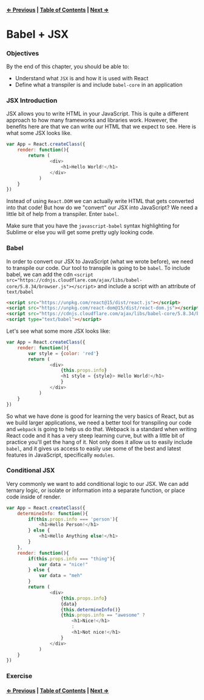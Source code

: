 #### [⇐ Previous](./01-intro.md) | [Table of Contents](./../readme.md) | [Next ⇒](./03-webpack.md)

# Babel + JSX

### Objectives

By the end of this chapter, you should be able to:

- Understand what `JSX` is and how it is used with React
- Define what a transpiler is and include `babel-core` in an application

### JSX Introduction

JSX allows you to write HTML in your JavaScript. This is quite a different approach to how many frameworks and libraries work. However, the benefits here are that we can write our HTML that we expect to see. Here is what some JSX looks like.

```js
var App = React.createClass({
    render: function(){
        return (
                <div>
                    <h1>Hello World!</h1>
                </div>
            )
    }
})
```

Instead of using `React.DOM` we can actually write HTML that gets converted into that code! But how do we "convert" our JSX into JavaScript? We need a little bit of help from a transpiler. Enter `babel`.

Make sure that you have the `javascript-babel` syntax highlighting for Sublime or else you will get some pretty ugly looking code.

### Babel

In order to convert our JSX to JavaScript (what we wrote before), we need to transpile our code. Our tool to transpile is going to be `babel`. To include babel, we can add the cdn `<script src="https://cdnjs.cloudflare.com/ajax/libs/babel-core/5.8.34/browser.js"></script>` and include a script with an attribute of `text/babel`

```html
<script src="https://unpkg.com/react@15/dist/react.js"></script>
<script src="https://unpkg.com/react-dom@15/dist/react-dom.js"></script>
<script src="https://cdnjs.cloudflare.com/ajax/libs/babel-core/5.8.34/browser.js"></script>
<script type="text/babel"></script>
```

Let's see what some more JSX looks like:

```js
var App = React.createClass({
    render: function(){
        var style = {color: 'red'}
        return (
                <div>
                    {this.props.info}
                    <h1 style = {style}> Hello World!</h1>
                    }
                </div>
            )
    }
})
```

So what we have done is good for learning the very basics of React, but as we build larger applications, we need a better tool for transpiling our code and `webpack` is going to help us do that. Webpack is a standard when writing React code and it has a very steep learning curve, but with a little bit of practice you'll get the hang of it. Not only does it allow us to easily include `babel`, and it gives us access to easily use some of the best and latest features in JavaScript, specifically `modules`.

### Conditional JSX

Very commonly we want to add conditional logic to our JSX. We can add ternary logic, or isolate or information into a separate function, or place code inside of render.

```js
var App = React.createClass({
    determineInfo: function(){
        if(this.props.info === 'person'){
            <h1>Hello Person!</h1>
        } else {
            <h1>Hello Anything else!</h1>
        }
    },
    render: function(){
        if(this.props.info === "thing"){
            var data = "nice!"
        } else {
            var data = "meh"
        }
        return (
                <div>
                    {this.props.info}
                    {data}
                    {this.determineInfo()}
                    {this.props.info == "awesome" ? 
                        <h1>Nice!</h1>
                        :
                        <h1>Not nice!</h1>
                    }
                </div>
            )
    }
})
```

### Exercise

#### [⇐ Previous](./01-intro.md) | [Table of Contents](./../readme.md) | [Next ⇒](./03-webpack.md)
